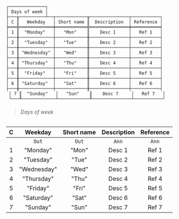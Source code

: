 ```text
┌──────────────┐
│ Days of week │
├───╥──────────┴──┬────────────╥───────────────┬───────────┐
│ C ║   Weekday   │ Short name ║  Description  │ Reference │
╞═══╬═════════════╪════════════╬═══════════════╪═══════════╡
│ 1 ║  "Monday"   │   "Mon"    ║    Desc 1     │   Ref 1   │
├───╫─────────────┼────────────╫───────────────┼───────────┤
│ 2 ║  "Tuesday"  │   "Tue"    ║    Desc 2     │   Ref 2   │
├───╫─────────────┼────────────╫───────────────┼───────────┤
│ 3 ║ "Wednesday" │   "Wed"    ║    Desc 3     │   Ref 3   │
├───╫─────────────┼────────────╫───────────────┼───────────┤
│ 4 ║ "Thursday"  │   "Thu"    ║    Desc 4     │   Ref 4   │
├───╫─────────────┼────────────╫───────────────┼───────────┤
│ 5 ║  "Friday"   │   "Fri"    ║    Desc 5     │   Ref 5   │
├───╫─────────────┼────────────╫───────────────┼───────────┤
│ 6 ║ "Saturday"  │   "Sat"    ║    Desc 6     │   Ref 6   │
├───╫─────────────┼────────────╫───────────────┼───────────┤
 │ 7 ║  "Sunday"   │   "Sun"    ║    Desc 7     │   Ref 7   │
 └───╨─────────────┴────────────╨───────────────┴───────────┘
```

> ###### Days of week

| C |   Weekday   | Short name | Description | Reference |
|:-:|:-----------:|:----------:|:-----------:|:---------:|
|   |    `Out`    |   `Out`    |    `Ann`    |   `Ann`   |
| 1 |  "Monday"   |   "Mon"    |   Desc 1    |   Ref 1   |
| 2 |  "Tuesday"  |   "Tue"    |   Desc 2    |   Ref 2   |
| 3 | "Wednesday" |   "Wed"    |   Desc 3    |   Ref 3   |
| 4 | "Thursday"  |   "Thu"    |   Desc 4    |   Ref 4   |
| 5 |  "Friday"   |   "Fri"    |   Desc 5    |   Ref 5   |
| 6 | "Saturday"  |   "Sat"    |   Desc 6    |   Ref 6   |
| 7 |  "Sunday"   |   "Sun"    |   Desc 7    |   Ref 7   |
